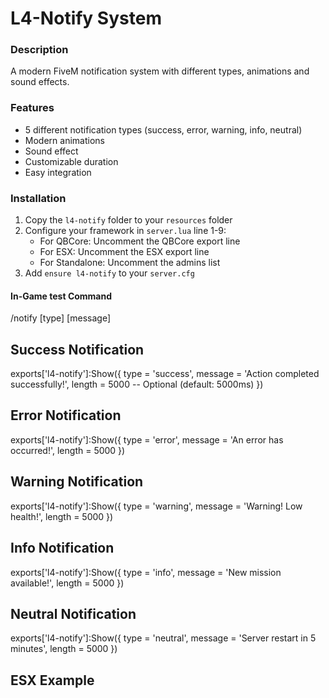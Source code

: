 # L4-Notify System

### Description
A modern FiveM notification system with different types, animations and sound effects.

### Features
- 5 different notification types (success, error, warning, info, neutral)
- Modern animations
- Sound effect
- Customizable duration
- Easy integration

### Installation
1. Copy the `l4-notify` folder to your `resources` folder
2. Configure your framework in `server.lua` line 1-9:
   - For QBCore: Uncomment the QBCore export line
   - For ESX: Uncomment the ESX export line
   - For Standalone: Uncomment the admins list
3. Add `ensure l4-notify` to your `server.cfg`

#### In-Game test Command

/notify [type] [message]

## Success Notification ##

exports['l4-notify']:Show({
    type = 'success',
    message = 'Action completed successfully!',
    length = 5000 -- Optional (default: 5000ms)
})

## Error Notification ##

exports['l4-notify']:Show({
    type = 'error',
    message = 'An error has occurred!',
    length = 5000
})

## Warning Notification ##

exports['l4-notify']:Show({
    type = 'warning',
    message = 'Warning! Low health!',
    length = 5000
})

## Info Notification ##

exports['l4-notify']:Show({
    type = 'info',
    message = 'New mission available!',
    length = 5000
})

## Neutral Notification

exports['l4-notify']:Show({
    type = 'neutral',
    message = 'Server restart in 5 minutes',
    length = 5000
})

## ESX Example ##
